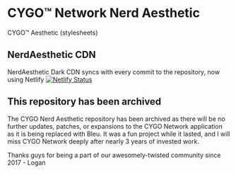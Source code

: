 # CYGO™ Network Nerd Aesthetic
CYGO™ Aesthetic (stylesheets)

## NerdAesthetic CDN
NerdAesthetic Dark CDN syncs with every commit to the repository, now using Netlify 
[![Netlify Status](https://api.netlify.com/api/v1/badges/51accc8a-0b22-4316-afaf-dd206139c622/deploy-status)](https://app.netlify.com/sites/cygonerdaesthetic/deploys)

## This repository has been archived
The CYGO Nerd Aesthetic repository has been archived as there will be no further updates, patches, or expansions to the 
CYGO Network application as it is being replaced with Bleu. It was a fun project while it lasted, and I will miss CYGO
Network deeply after nearly 3 years of invested work. 

Thanks guys for being a part of our awesomely-twisted community since 2017 - Logan
